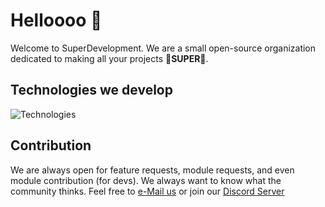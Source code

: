 # Helloooo 👋
Welcome to SuperDevelopment. We are a small open-source organization dedicated to making all your projects **🌈SUPER🌈**.

## Technologies we develop
![Technologies](https://skillicons.dev/icons?i=js,html,css,discord,nodejs,py,react,cpp,c,ts,webflow,vscode&theme=dark&perline=6)

## Contribution
We are always open for feature requests, module requests, and even module contribution (for devs). We always want to know what the community thinks. Feel free to [e-Mail us](mailto:hellolokies@gmail.com) or join our [Discord Server](https://discord.gg/SxSYVkBtgz)
